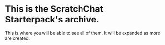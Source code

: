 # This is the ScratchChat Starterpack's archive.
This is where you will be able to see all of them. It will be expanded as more are created.
